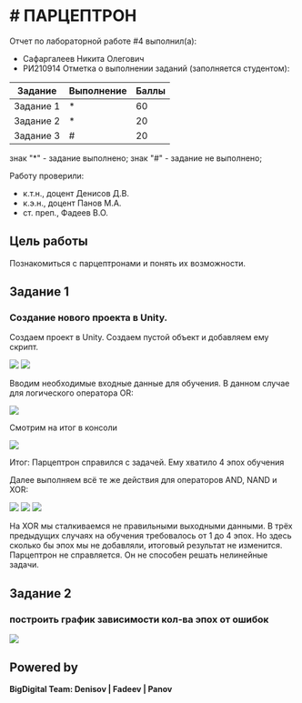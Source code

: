 # # ПАРЦЕПТРОН
Отчет по лабораторной работе #4 выполнил(а):
- Сафаргалеев Никита Олегович
- РИ210914
Отметка о выполнении заданий (заполняется студентом):

| Задание | Выполнение | Баллы |
| ------ | ------ | ------ |
| Задание 1 | * | 60 |
| Задание 2 | * | 20 |
| Задание 3 | # | 20 |

знак "*" - задание выполнено; знак "#" - задание не выполнено;

Работу проверили:
- к.т.н., доцент Денисов Д.В.
- к.э.н., доцент Панов М.А.
- ст. преп., Фадеев В.О.

## Цель работы
Познакомиться с парцептронами и понять их возможности.
## Задание 1
### Создание нового проекта в Unity.
Создаем проект в Unity.
Создаем пустой объект и добавляем ему скрипт.

![](https://github.com/Little-hot-dog/RTF_Work_4/blob/main/1.png)
![](https://github.com/Little-hot-dog/RTF_Work_4/blob/main/2.png)

Вводим необходимые входные данные для обучения. В данном случае для логического оператора OR:

![](https://github.com/Little-hot-dog/RTF_Work_4/blob/main/3.png)

Смотрим на итог в консоли

![](https://github.com/Little-hot-dog/RTF_Work_4/blob/main/4.png)

Итог: Парцептрон справился с задачей. Ему хватило 4 эпох обучения

Далее выполняем всё те же действия для операторов AND, NAND и XOR:

![](https://github.com/Little-hot-dog/RTF_Work_4/blob/main/5.png)
![](https://github.com/Little-hot-dog/RTF_Work_4/blob/main/6.png)
![](https://github.com/Little-hot-dog/RTF_Work_4/blob/main/7.png)

На XOR мы сталкиваемся не правильными выходными данными. В трёх предыдущих случаях на обучения требовалось от 1 до 4 эпох. Но здесь сколько бы эпох мы не добавляли, итоговый результат не изменится. Парцептрон не справляется. Он не способен решать нелинейные задачи. 

## Задание 2
### построить график зависимости кол-ва эпох от ошибок
![](https://github.com/Little-hot-dog/RTF_Work_4/blob/main/8.png)

## Powered by

**BigDigital Team: Denisov | Fadeev | Panov**
